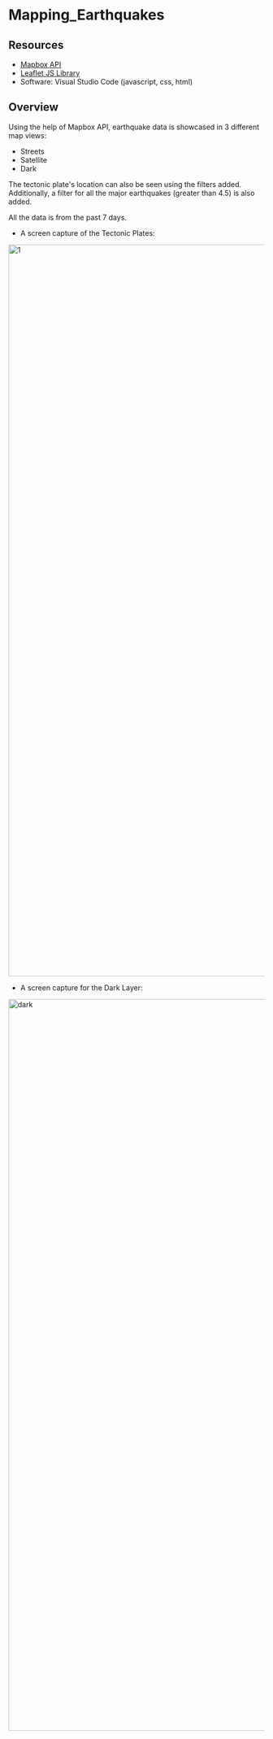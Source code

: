 # Mapping_Earthquakes

## Resources

- [Mapbox API](https://www.mapbox.com)
- [Leaflet JS Library](https://leafletjs.com)
- Software: Visual Studio Code (javascript, css, html)

## Overview

Using the help of Mapbox API, earthquake data is showcased in 3 different map views: 
- Streets
- Satellite 
- Dark

The tectonic plate's location can also be seen using the filters added. Additionally, a filter for all the major earthquakes (greater than 4.5) is also added. 

All the data is from the past 7 days. 

- A screen capture of the Tectonic Plates:

<img width="1440" alt="1" src="https://user-images.githubusercontent.com/104872971/198155547-9b311309-da37-4879-b711-771588f8f8e1.png">

- A screen capture for the Dark Layer:

<img width="1440" alt="dark" src="https://user-images.githubusercontent.com/104872971/198169032-0393c25f-3a02-4d0c-83f0-dae00f8116ac.png">
